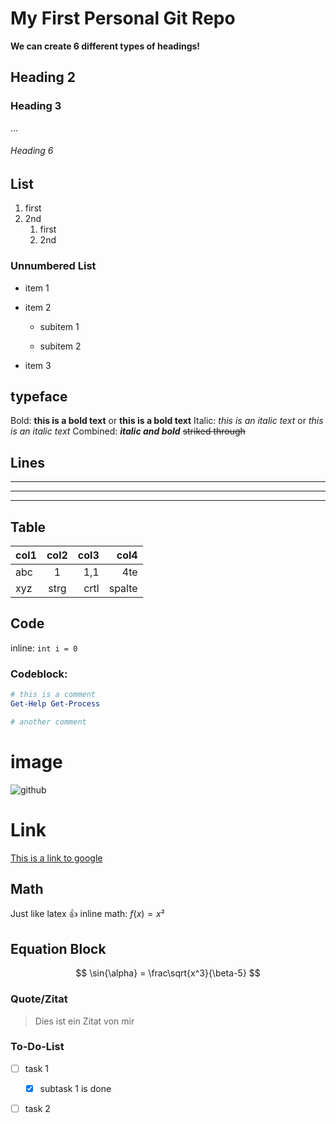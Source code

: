 # My First Personal Git Repo

**We can create 6 different types of headings!**

## Heading 2

### Heading 3

...

###### Heading 6

## List

1. first
2. 2nd
   1. first
   2. 2nd

### Unnumbered List

- item 1

- item 2
  
  - subitem 1
  
  - subitem 2

- item 3

## typeface

Bold: **this is a bold text** or __this is a bold text__
Italic: *this is an italic text* or _this is an italic text_
Combined: ***italic and bold***
~~striked through~~

## Lines

-----

----

----

## Table

| col1 | col2 | col3 | col4   |
|:---- |:----:| ----:| ------:|
| abc  | 1    | 1,1  | 4te    |
| xyz  | strg | crtl | spalte |

## Code

inline: `int i = 0`

### Codeblock:

```powershell
# this is a comment
Get-Help Get-Process

# another comment
```

# image

![github](https://geekytheory.com/content/images/size/w2000/2014/05/historia_octocat.jpg)

# Link

[This is a link to google](https://www.google.com)

## Math

Just like latex :thumbsup:
inline math: $f(x) = x²$

## Equation Block

$$
\sin{\alpha} = \frac\sqrt{x^3}{\beta-5}
$$

### 

### Quote/Zitat

> Dies ist ein Zitat von mir

### 

### To-Do-List

- [ ] task 1
  
  - [x] subtask 1 is done     

- [ ] task 2
